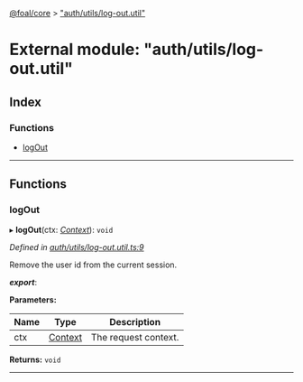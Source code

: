 [@foal/core](../README.md) > ["auth/utils/log-out.util"](../modules/_auth_utils_log_out_util_.md)

# External module: "auth/utils/log-out.util"

## Index

### Functions

* [logOut](_auth_utils_log_out_util_.md#logout)

---

## Functions

<a id="logout"></a>

###  logOut

▸ **logOut**(ctx: *[Context](../classes/_core_http_contexts_.context.md)*): `void`

*Defined in [auth/utils/log-out.util.ts:9](https://github.com/FoalTS/foal/blob/cf326d07/packages/core/src/auth/utils/log-out.util.ts#L9)*

Remove the user id from the current session.

*__export__*: 

**Parameters:**

| Name | Type | Description |
| ------ | ------ | ------ |
| ctx | [Context](../classes/_core_http_contexts_.context.md) |  The request context. |

**Returns:** `void`

___

